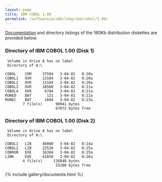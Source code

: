 ```yaml
---
layout: page
title: IBM COBOL 1.00
permalink: /software/pcx86/lang/ibm/cobol/1.00/
---
```


[Documentation](#documents) and directory listings of the 160Kb distribution diskettes are provided below.

### Directory of IBM COBOL 1.00 (Disk 1)

     Volume in drive A has no label
     Directory of A:\

    COBOL    COM     37504   3-04-82   8:20a
    COBOL1   OVR     13184   3-04-82   8:20a
    COBOL2   OVR     13184   3-04-82   8:20a
    COBOL3   OVR     18560   3-04-82   8:21a
    COBOL4   OVR      6784   3-04-82   8:21a
    RUNED    BAT       121   3-04-82   8:22a
    RUNEC    BAT      1604   3-04-82   8:23a
            7 file(s)      90941 bytes
                           67072 bytes free

### Directory of IBM COBOL 1.00 (Disk 2)

     Volume in drive A has no label
     Directory of A:\

    COBOL1   LIB     46080   3-04-82   8:24a
    COBOL2   LIB     22528   3-04-82   8:25a
    COBRUN   EXE     16384   3-04-82   8:25a
    LINK     EXE     41856   3-04-82   8:26a
            4 file(s)     126848 bytes
                           33280 bytes free

{% include gallery/documents.html %}
